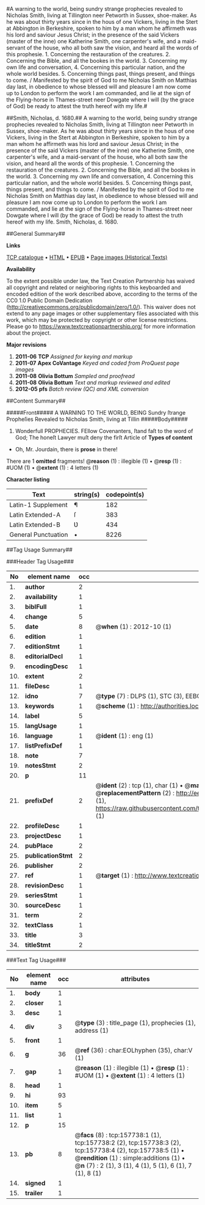 #A warning to the world, being sundry strange prophecies revealed to Nicholas Smith, living at Tillington neer Petworth in Sussex, shoe-maker. As he was about thirty years since in the hous of one Vickers, living in the Stert at Abbington in Berkeshire, spoken to him by a man whom he affirmeth was his lord and saviour Jesus Christ; in the presence of the said Vickers (master of the inne) one Katherine Smith, one carpenter's wife, and a maid-servant of the house, who all both saw the vision, and heard all the words of this prophesie. 1. Concerning the restauration of the creatures. 2. Concerning the Bible, and all the bookes in the world. 3. Concerning my own life and conversation, 4. Concerning this particular nation, and the whole world besides. 5. Concerning things past, things present, and things to come. / Manifested by the spirit of God to me Nicholas Smith on Matthias day last, in obedience to whose blessed will and pleasure I am now come up to London to perform the work I am commanded, and lie at the sign of the Flying-horse in Thames-street neer Dowgate where I will (by the grace of God) be ready to attest the truth hereof with my life.#

##Smith, Nicholas, d. 1680.##
A warning to the world, being sundry strange prophecies revealed to Nicholas Smith, living at Tillington neer Petworth in Sussex, shoe-maker. As he was about thirty years since in the hous of one Vickers, living in the Stert at Abbington in Berkeshire, spoken to him by a man whom he affirmeth was his lord and saviour Jesus Christ; in the presence of the said Vickers (master of the inne) one Katherine Smith, one carpenter's wife, and a maid-servant of the house, who all both saw the vision, and heard all the words of this prophesie. 1. Concerning the restauration of the creatures. 2. Concerning the Bible, and all the bookes in the world. 3. Concerning my own life and conversation, 4. Concerning this particular nation, and the whole world besides. 5. Concerning things past, things present, and things to come. / Manifested by the spirit of God to me Nicholas Smith on Matthias day last, in obedience to whose blessed will and pleasure I am now come up to London to perform the work I am commanded, and lie at the sign of the Flying-horse in Thames-street neer Dowgate where I will (by the grace of God) be ready to attest the truth hereof with my life.
Smith, Nicholas, d. 1680.

##General Summary##

**Links**

[TCP catalogue](http://www.ota.ox.ac.uk/tcp/)  • 
[HTML](http://tei.it.ox.ac.uk/tcp/Texts-HTML/free/A93/A93379.html)  • 
[EPUB](http://tei.it.ox.ac.uk/tcp/Texts-EPUB/free/A93/A93379.epub) • 
[Page images (Historical Texts)](https://historicaltexts.jisc.ac.uk/eebo-99871196e)

**Availability**

To the extent possible under law, the Text Creation Partnership has waived all copyright and related or neighboring rights to this keyboarded and encoded edition of the work described above, according to the terms of the CC0 1.0 Public Domain Dedication (http://creativecommons.org/publicdomain/zero/1.0/). This waiver does not extend to any page images or other supplementary files associated with this work, which may be protected by copyright or other license restrictions. Please go to https://www.textcreationpartnership.org/ for more information about the project.

**Major revisions**

1. __2011-06__ __TCP__ *Assigned for keying and markup*
1. __2011-07__ __Apex CoVantage__ *Keyed and coded from ProQuest page images*
1. __2011-08__ __Olivia Bottum__ *Sampled and proofread*
1. __2011-08__ __Olivia Bottum__ *Text and markup reviewed and edited*
1. __2012-05__ __pfs__ *Batch review (QC) and XML conversion*

##Content Summary##

#####Front#####
A WARNING TO THE WORLD, BEING Sundry ſtrange Propheſies Revealed to Nicholas Smith, living at Tillin
#####Body#####

1. Wonderfull PROPHECIES.
FEllow Covenanters, ſtand faſt to the word of God; The honeſt Lawyer muſt deny the firſt Article of 
**Types of content**

  * Oh, Mr. Jourdain, there is **prose** in there!

There are 1 **omitted** fragments! 
 @__reason__ (1) : illegible (1)  •  @__resp__ (1) : #UOM (1)  •  @__extent__ (1) : 4 letters (1)

**Character listing**


|Text|string(s)|codepoint(s)|
|---|---|---|
|Latin-1 Supplement|¶|182|
|Latin Extended-A|ſ|383|
|Latin Extended-B|Ʋ|434|
|General Punctuation|•|8226|

##Tag Usage Summary##

###Header Tag Usage###

|No|element name|occ|attributes|
|---|---|---|---|
|1.|__author__|2||
|2.|__availability__|1||
|3.|__biblFull__|1||
|4.|__change__|5||
|5.|__date__|8| @__when__ (1) : 2012-10 (1)|
|6.|__edition__|1||
|7.|__editionStmt__|1||
|8.|__editorialDecl__|1||
|9.|__encodingDesc__|1||
|10.|__extent__|2||
|11.|__fileDesc__|1||
|12.|__idno__|7| @__type__ (7) : DLPS (1), STC (3), EEBO-CITATION (1), PROQUEST (1), VID (1)|
|13.|__keywords__|1| @__scheme__ (1) : http://authorities.loc.gov/ (1)|
|14.|__label__|5||
|15.|__langUsage__|1||
|16.|__language__|1| @__ident__ (1) : eng (1)|
|17.|__listPrefixDef__|1||
|18.|__note__|7||
|19.|__notesStmt__|2||
|20.|__p__|11||
|21.|__prefixDef__|2| @__ident__ (2) : tcp (1), char (1)  •  @__matchPattern__ (2) : ([0-9\-]+):([0-9IVX]+) (1), (.+) (1)  •  @__replacementPattern__ (2) : http://eebo.chadwyck.com/downloadtiff?vid=$1&page=$2 (1), https://raw.githubusercontent.com/textcreationpartnership/Texts/master/tcpchars.xml#$1 (1)|
|22.|__profileDesc__|1||
|23.|__projectDesc__|1||
|24.|__pubPlace__|2||
|25.|__publicationStmt__|2||
|26.|__publisher__|2||
|27.|__ref__|1| @__target__ (1) : http://www.textcreationpartnership.org/docs/. (1)|
|28.|__revisionDesc__|1||
|29.|__seriesStmt__|1||
|30.|__sourceDesc__|1||
|31.|__term__|2||
|32.|__textClass__|1||
|33.|__title__|3||
|34.|__titleStmt__|2||


###Text Tag Usage###

|No|element name|occ|attributes|
|---|---|---|---|
|1.|__body__|1||
|2.|__closer__|1||
|3.|__desc__|1||
|4.|__div__|3| @__type__ (3) : title_page (1), prophecies (1), address (1)|
|5.|__front__|1||
|6.|__g__|36| @__ref__ (36) : char:EOLhyphen (35), char:V (1)|
|7.|__gap__|1| @__reason__ (1) : illegible (1)  •  @__resp__ (1) : #UOM (1)  •  @__extent__ (1) : 4 letters (1)|
|8.|__head__|1||
|9.|__hi__|93||
|10.|__item__|5||
|11.|__list__|1||
|12.|__p__|15||
|13.|__pb__|8| @__facs__ (8) : tcp:157738:1 (1), tcp:157738:2 (2), tcp:157738:3 (2), tcp:157738:4 (2), tcp:157738:5 (1)  •  @__rendition__ (1) : simple:additions (1)  •  @__n__ (7) : 2 (1), 3 (1), 4 (1), 5 (1), 6 (1), 7 (1), 8 (1)|
|14.|__signed__|1||
|15.|__trailer__|1||
